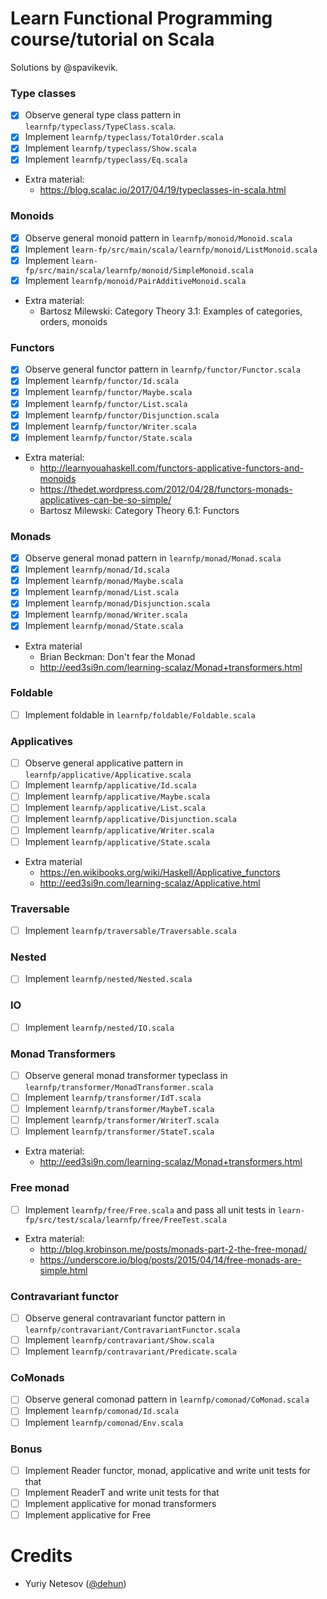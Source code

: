 # Learn Functional Programming course/tutorial on Scala
Solutions by @spavikevik.

### Type classes ###

- [x] Observe general type class pattern in `learnfp/typeclass/TypeClass.scala`.
- [x] Implement `learnfp/typeclass/TotalOrder.scala`
- [x] Implement `learnfp/typeclass/Show.scala`
- [x] Implement `learnfp/typeclass/Eq.scala`
- Extra material: 
  - https://blog.scalac.io/2017/04/19/typeclasses-in-scala.html

### Monoids ###

- [x] Observe general monoid pattern in `learnfp/monoid/Monoid.scala`
- [x] Implement `learn-fp/src/main/scala/learnfp/monoid/ListMonoid.scala`
- [x] Implement `learn-fp/src/main/scala/learnfp/monoid/SimpleMonoid.scala`
- [x] Implement `learnfp/monoid/PairAdditiveMonoid.scala`
- Extra material:
  - Bartosz Milewski: Category Theory 3.1: Examples of categories, orders, monoids
  

### Functors ###

- [x] Observe general functor pattern in `learnfp/functor/Functor.scala`
- [x] Implement `learnfp/functor/Id.scala`
- [x] Implement `learnfp/functor/Maybe.scala`
- [x] Implement `learnfp/functor/List.scala`
- [x] Implement `learnfp/functor/Disjunction.scala`
- [x] Implement `learnfp/functor/Writer.scala`
- [x] Implement `learnfp/functor/State.scala`
- Extra material:
  - http://learnyouahaskell.com/functors-applicative-functors-and-monoids
  - https://thedet.wordpress.com/2012/04/28/functors-monads-applicatives-can-be-so-simple/
  - Bartosz Milewski: Category Theory 6.1: Functors 

### Monads ###

- [x] Observe general monad pattern in `learnfp/monad/Monad.scala`
- [x] Implement `learnfp/monad/Id.scala`
- [x] Implement `learnfp/monad/Maybe.scala`
- [x] Implement `learnfp/monad/List.scala`
- [x] Implement `learnfp/monad/Disjunction.scala`
- [x] Implement `learnfp/monad/Writer.scala`
- [x] Implement `learnfp/monad/State.scala`
- Extra material
  - Brian Beckman: Don't fear the Monad
  - http://eed3si9n.com/learning-scalaz/Monad+transformers.html
  
### Foldable ###

- [ ] Implement foldable in `learnfp/foldable/Foldable.scala`

### Applicatives ###

- [ ] Observe general applicative pattern in `learnfp/applicative/Applicative.scala`
- [ ] Implement `learnfp/applicative/Id.scala`
- [ ] Implement `learnfp/applicative/Maybe.scala`
- [ ] Implement `learnfp/applicative/List.scala`
- [ ] Implement `learnfp/applicative/Disjunction.scala`
- [ ] Implement `learnfp/applicative/Writer.scala`
- [ ] Implement `learnfp/applicative/State.scala`
- Extra material 
  - https://en.wikibooks.org/wiki/Haskell/Applicative_functors
  - http://eed3si9n.com/learning-scalaz/Applicative.html
  
### Traversable ###

- [ ] Implement `learnfp/traversable/Traversable.scala`

### Nested ###

- [ ] Implement `learnfp/nested/Nested.scala`

### IO ###

- [ ] Implement `learnfp/nested/IO.scala` 

### Monad Transformers ###

- [ ] Observe general monad transformer typeclass in `learnfp/transformer/MonadTransformer.scala`
- [ ] Implement `learnfp/transformer/IdT.scala`
- [ ] Implement `learnfp/transformer/MaybeT.scala`
- [ ] Implement `learnfp/transformer/WriterT.scala`
- [ ] Implement `learnfp/transformer/StateT.scala`
- Extra material: 
  - http://eed3si9n.com/learning-scalaz/Monad+transformers.html

### Free monad ###

- [ ] Implement `learnfp/free/Free.scala` and pass all unit tests in `learn-fp/src/test/scala/learnfp/free/FreeTest.scala`
- Extra material:
  - http://blog.krobinson.me/posts/monads-part-2-the-free-monad/
  - https://underscore.io/blog/posts/2015/04/14/free-monads-are-simple.html
  
### Contravariant functor ###

- [ ] Observe general contravariant functor pattern in `learnfp/contravariant/ContravariantFunctor.scala`
- [ ] Implement `learnfp/contravariant/Show.scala`
- [ ] Implement `learnfp/contravariant/Predicate.scala`

### CoMonads ###

- [ ] Observe general comonad pattern in `learnfp/comonad/CoMonad.scala`
- [ ] Implement `learnfp/comonad/Id.scala`
- [ ] Implement `learnfp/comonad/Env.scala`
  
### Bonus ###

- [ ] Implement Reader functor, monad, applicative and write unit tests for that
- [ ] Implement ReaderT and write unit tests for that
- [ ] Implement applicative for monad transformers
- [ ] Implement applicative for Free
  
# Credits #

- Yuriy Netesov ([@dehun](https://github.com/dehun))

